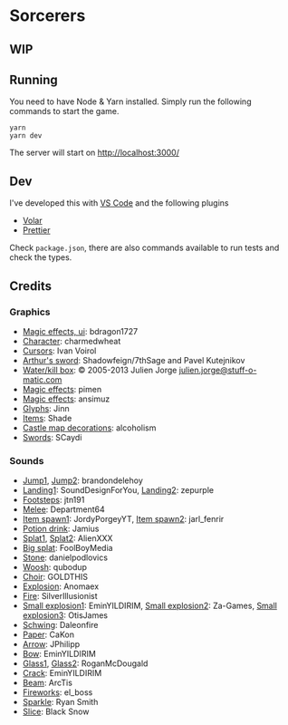 # Sorcerers

## WIP

## Running

You need to have Node & Yarn installed. Simply run the following commands to start the game.

```
yarn
yarn dev
```

The server will start on [http://localhost:3000/](http://localhost:3000/)

## Dev

I've developed this with [VS Code](https://code.visualstudio.com/) and the following plugins

- [Volar](https://marketplace.visualstudio.com/items?itemName=Vue.volar)
- [Prettier](https://marketplace.visualstudio.com/items?itemName=esbenp.prettier-vscode)

Check `package.json`, there are also commands available to run tests and check the types.

## Credits

### Graphics

- [Magic effects, ui](https://bdragon1727.itch.io/): bdragon1727
- [Character](https://charmedwheat.itch.io/king-elf-animation): charmedwheat
- [Cursors](https://opengameart.org/content/cursor-pack): Ivan Voirol
- [Arthur's sword](https://opengameart.org/content/kutejnikov-daggersword-remix-3d): Shadowfeign/7thSage and Pavel Kutejnikov
- [Water/kill box](https://opengameart.org/content/small-water-waves): © 2005-2013 Julien Jorge <julien.jorge@stuff-o-matic.com>
- [Magic effects](https://pimen.itch.io/): pimen
- [Magic effects](https://ansimuz.itch.io/): ansimuz
- [Glyphs](https://opengameart.org/content/glyphs): Jinn
- [Items](https://opengameart.org/content/16x16-assorted-rpg-icons): Shade
- [Castle map decorations](https://alcoholism.itch.io/dark-castle-tileset): alcoholism
- [Swords](https://opengameart.org/content/squire-job-set): SCaydi

### Sounds

- [Jump1](https://freesound.org/people/brandondelehoy/sounds/494797/), [Jump2](https://freesound.org/people/brandondelehoy/sounds/494789/): brandondelehoy
- [Landing1](https://freesound.org/people/SoundDesignForYou/sounds/646660/): SoundDesignForYou, [Landing2](https://freesound.org/people/zepurple/sounds/540272/): zepurple
- [Footsteps](https://freesound.org/people/jtn191/sounds/514261/): jtn191
- [Melee](https://freesound.org/people/Department64/sounds/608054/): Department64
- [Item spawn1](https://freesound.org/people/JordyPorgeyYT/sounds/468875/): JordyPorgeyYT, [Item spawn2](https://freesound.org/people/jarl_fenrir/sounds/563165/): jarl_fenrir
- [Potion drink](https://freesound.org/people/Jamius/sounds/41529/): Jamius
- [Splat1](https://freesound.org/people/AlienXXX/sounds/198794/), [Splat2](https://freesound.org/people/AlienXXX/sounds/198829/): AlienXXX
- [Big splat](https://freesound.org/people/FoolBoyMedia/sounds/237924/): FoolBoyMedia
- [Stone](https://freesound.org/people/danielpodlovics/sounds/530354/): danielpodlovics
- [Woosh](https://freesound.org/people/qubodup/sounds/171255/): qubodup
- [Choir](https://freesound.org/people/GOLDTHIS/sounds/685297/): GOLDTHIS
- [Explosion](https://freesound.org/people/Anomaex/sounds/490266/): Anomaex
- [Fire](https://freesound.org/people/SilverIllusionist/sounds/472688/): SilverIllusionist
- [Small explosion1](https://freesound.org/people/EminYILDIRIM/sounds/541478/): EminYILDIRIM, [Small explosion2](https://freesound.org/people/Za-Games/sounds/539972/): Za-Games, [Small explosion3](https://freesound.org/people/OtisJames/sounds/249613/): OtisJames
- [Schwing](https://freesound.org/people/Daleonfire/sounds/513739/): Daleonfire
- [Paper](https://freesound.org/people/CaKon/sounds/689301/): CaKon
- [Arrow](https://freesound.org/people/JPhilipp/sounds/119060/): JPhilipp
- [Bow](https://freesound.org/people/EminYILDIRIM/sounds/536085/): EminYILDIRIM
- [Glass1](https://freesound.org/people/RoganMcDougald/sounds/260433/), [Glass2](https://freesound.org/people/RoganMcDougald/sounds/260432/): RoganMcDougald
- [Crack](https://freesound.org/people/EminYILDIRIM/sounds/536921/): EminYILDIRIM
- [Beam](https://freesound.org/people/ArcTis/sounds/351222/): ArcTis
- [Fireworks](https://freesound.org/people/el_boss/sounds/588199/): el_boss
- [Sparkle](https://freesound.org/people/Autistic%20Lucario/sounds/141256/): Ryan Smith
- [Slice](https://freesound.org/people/Black%20Snow/sounds/109423/): Black Snow
